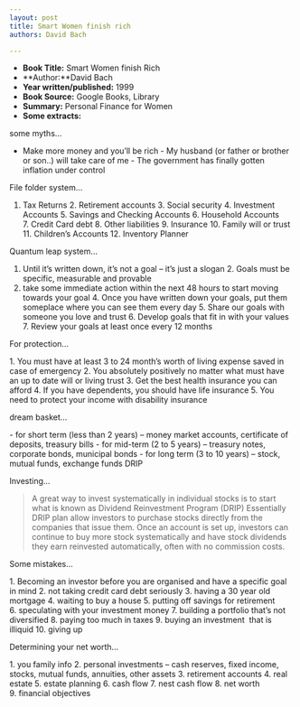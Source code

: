 ```yaml
---
layout: post
title: Smart Women finish rich
authors: David Bach

---
```


- **Book Title:** Smart Women finish Rich
- **Author:**David Bach
- **Year written/published:** 1999
- **Book Source:** Google Books, Library
- **Summary:** Personal Finance for Women
- **Some extracts:**

some myths…

- Make more money and you’ll be rich
- My husband (or father or brother or son..) will take care of me
- The government has finally gotten inflation under control

File folder system…

1. Tax Returns
2. Retirement accounts
3. Social security
4. Investment Accounts
5. Savings and Checking Accounts
6. Household Accounts
7. Credit Card debt
8. Other liabilities
9. Insurance
10. Family will or trust
11. Children’s Accounts
12. Inventory Planner

Quantum leap system…

1. Until it’s written down, it’s not a goal – it’s just a slogan
2. Goals must be specific, measurable and provable
3. take some immediate action within the next 48 hours to start moving towards your goal
4. Once you have written down your goals, put them someplace where you can see them every day
5. Share our goals with someone you love and trust
6. Develop goals that fit in with your values
7. Review your goals at least once every 12 months

For protection…

1. You must have at least 3 to 24 month’s worth of living expense saved in case of emergency
2. You absolutely positively no matter what must have an up to date will or living trust
3. Get the best health insurance you can afford
4. If you have dependents, you should have life insurance
5. You need to protect your income with disability insurance

dream basket…

- for short term (less than 2 years) – money market accounts, certificate of deposits, treasury bills
- for mid-term (2 to 5 years) – treasury notes, corporate bonds, municipal bonds
- for long term (3 to 10 years) – stock, mutual funds, exchange funds DRIP

Investing…

> A great way to invest systematically in individual stocks is to start what is known as Dividend Reinvestment Program (DRIP) Essentially DRIP plan allow investors to purchase stocks directly from the companies that issue them. Once an account is set up, investors can continue to buy more stock systematically and have stock dividends they earn reinvested automatically, often with no commission costs.

Some mistakes…

1. Becoming an investor before you are organised and have a specific goal in mind
2. not taking credit card debt seriously
3. having a 30 year old mortgage
4. waiting to buy a house
5. putting off savings for retirement
6. speculating with your investment money
7. building a portfolio that’s not diversified
8. paying too much in taxes
9. buying an investment  that is illiquid
10. giving up

Determining your net worth…

1. you family info
2. personal investments – cash reserves, fixed income, stocks, mutual funds, annuities, other assets
3. retirement accounts
4. real estate
5. estate planning
6. cash flow
7. nest cash flow
8. net worth
9. financial objectives
